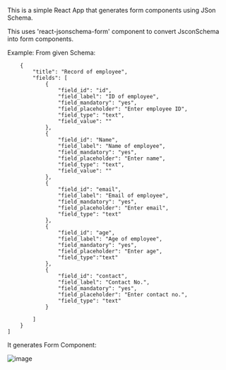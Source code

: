 This is a simple React App that generates form components using JSon Schema.

This uses 'react-jsonschema-form' component to convert JsconSchema into form components.

Example:
From given Schema:

``` [
    {
        "title": "Record of employee",
        "fields": [
            {
                "field_id": "id",
                "field_label": "ID of employee",
                "field_mandatory": "yes",
                "field_placeholder": "Enter employee ID",
                "field_type": "text",
                "field_value": ""
            },
            {
                "field_id": "Name",
                "field_label": "Name of employee",
                "field_mandatory": "yes",
                "field_placeholder": "Enter name",
                "field_type": "text",
                "field_value": ""
            },
            {
                "field_id": "email",
                "field_label": "Email of employee",
                "field_mandatory": "yes",
                "field_placeholder": "Enter email",
                "field_type": "text"
            },
            {
                "field_id": "age",
                "field_label": "Age of employee",
                "field_mandatory": "yes",
                "field_placeholder": "Enter age",
                "field_type":"text"
            },
            {
                "field_id": "contact",
                "field_label": "Contact No.",
                "field_mandatory": "yes",
                "field_placeholder": "Enter contact no.",
                "field_type": "text"
            }
            
        ]
    }
]
```

It generates Form Component:

![image](https://user-images.githubusercontent.com/61266636/189469023-297adfa2-2fbf-487c-b956-65915f077f31.png)
